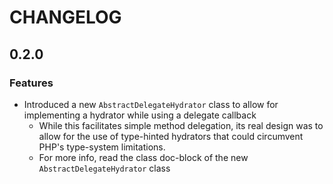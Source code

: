 # CHANGELOG

## 0.2.0

### Features

- Introduced a new `AbstractDelegateHydrator` class to allow for implementing a hydrator while using a delegate callback
    - While this facilitates simple method delegation, its real design was to allow for the use of type-hinted hydrators
    that could circumvent PHP's type-system limitations.
    - For more info, read the class doc-block of the new `AbstractDelegateHydrator` class
